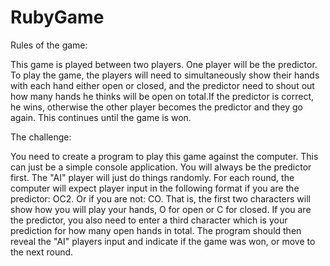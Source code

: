 # RubyGame

Rules of the game:

This game is played between two players. One player will be the predictor.
To play the game, the players will need to simultaneously show their hands with each hand either open or closed, and the predictor need to shout out how many hands he thinks will be open on total.If the predictor is correct, he wins, otherwise the other player becomes the predictor and they go again. This continues until the game is won.

The challenge:

You need to create a program to play this game against the computer. This can just be a simple console application.
You will always be the predictor first. The "AI" player will just do things randomly.
For each round, the computer will expect player input in the following format if you are the predictor: OC2. Or if you are not: CO.
That is, the first two characters will show how you will play your hands, O for open or C for closed. If you are the predictor, you also need to enter a third character which is your prediction for how many open hands in total. The program should then reveal the "AI" players input and indicate if the game was won, or move to the next round.

